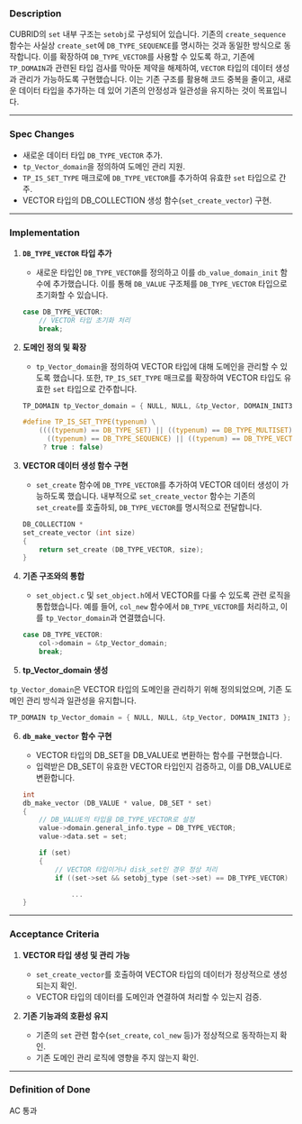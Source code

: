 ### Description

CUBRID의 `set` 내부 구조는 `setobj`로 구성되어 있습니다.
기존의 `create_sequence` 함수는 사실상 `create_set`에 `DB_TYPE_SEQUENCE`를 명시하는 것과 동일한 방식으로 동작합니다. 이를 확장하여 `DB_TYPE_VECTOR`를 사용할 수 있도록 하고, 기존에 `TP_DOMAIN`과 관련된 타입 검사를 막아둔 제약을 해제하여, `VECTOR` 타입의 데이터 생성과 관리가 가능하도록 구현했습니다.
이는 기존 구조를 활용해 코드 중복을 줄이고, 새로운 데이터 타입을 추가하는 데 있어 기존의 안정성과 일관성을 유지하는 것이 목표입니다.

---

### Spec Changes

- 새로운 데이터 타입 `DB_TYPE_VECTOR` 추가.
- `tp_Vector_domain`을 정의하여 도메인 관리 지원.
- `TP_IS_SET_TYPE` 매크로에 `DB_TYPE_VECTOR`를 추가하여 유효한 `set` 타입으로 간주.
- VECTOR 타입의 DB_COLLECTION 생성 함수(`set_create_vector`) 구현.

---

### Implementation

1. **`DB_TYPE_VECTOR` 타입 추가**

   - 새로운 타입인 `DB_TYPE_VECTOR`를 정의하고 이를 `db_value_domain_init` 함수에 추가했습니다.
     이를 통해 `DB_VALUE` 구조체를 `DB_TYPE_VECTOR` 타입으로 초기화할 수 있습니다.

   ```c
   case DB_TYPE_VECTOR:
       // VECTOR 타입 초기화 처리
       break;
   ```

2. **도메인 정의 및 확장**

   - `tp_Vector_domain`을 정의하여 VECTOR 타입에 대해 도메인을 관리할 수 있도록 했습니다.
     또한, `TP_IS_SET_TYPE` 매크로를 확장하여 VECTOR 타입도 유효한 `set` 타입으로 간주합니다.

   ```c
   TP_DOMAIN tp_Vector_domain = { NULL, NULL, &tp_Vector, DOMAIN_INIT3 };

   #define TP_IS_SET_TYPE(typenum) \
       ((((typenum) == DB_TYPE_SET) || ((typenum) == DB_TYPE_MULTISET) || \
         ((typenum) == DB_TYPE_SEQUENCE) || ((typenum) == DB_TYPE_VECTOR)) \
        ? true : false)
   ```

3. **VECTOR 데이터 생성 함수 구현**

   - `set_create` 함수에 `DB_TYPE_VECTOR`를 추가하여 VECTOR 데이터 생성이 가능하도록 했습니다.
     내부적으로 `set_create_vector` 함수는 기존의 `set_create`를 호출하되, `DB_TYPE_VECTOR`를 명시적으로 전달합니다.

   ```c
   DB_COLLECTION *
   set_create_vector (int size)
   {
       return set_create (DB_TYPE_VECTOR, size);
   }
   ```

4. **기존 구조와의 통합**

   - `set_object.c` 및 `set_object.h`에서 VECTOR를 다룰 수 있도록 관련 로직을 통합했습니다.
     예를 들어, `col_new` 함수에서 `DB_TYPE_VECTOR`를 처리하고, 이를 `tp_Vector_domain`과 연결했습니다.

   ```c
   case DB_TYPE_VECTOR:
       col->domain = &tp_Vector_domain;
       break;
   ```

5. **tp_Vector_domain 생성**

`tp_Vector_domain`은 VECTOR 타입의 도메인을 관리하기 위해 정의되었으며, 기존 도메인 관리 방식과 일관성을 유지합니다.

```c
TP_DOMAIN tp_Vector_domain = { NULL, NULL, &tp_Vector, DOMAIN_INIT3 };
```

6. **`db_make_vector` 함수 구현**

   - VECTOR 타입의 DB_SET을 DB_VALUE로 변환하는 함수를 구현했습니다.
   - 입력받은 DB_SET이 유효한 VECTOR 타입인지 검증하고, 이를 DB_VALUE로 변환합니다.

   ```c
   int
   db_make_vector (DB_VALUE * value, DB_SET * set)
   {
       // DB_VALUE의 타입을 DB_TYPE_VECTOR로 설정
       value->domain.general_info.type = DB_TYPE_VECTOR;
       value->data.set = set;

       if (set)
       {
           // VECTOR 타입이거나 disk_set인 경우 정상 처리
           if ((set->set && setobj_type (set->set) == DB_TYPE_VECTOR)

               ...
   }
   ```

---

### Acceptance Criteria

1. **VECTOR 타입 생성 및 관리 가능**

   - `set_create_vector`를 호출하여 VECTOR 타입의 데이터가 정상적으로 생성되는지 확인.
   - VECTOR 타입의 데이터를 도메인과 연결하여 처리할 수 있는지 검증.

2. **기존 기능과의 호환성 유지**

   - 기존의 `set` 관련 함수(`set_create`, `col_new` 등)가 정상적으로 동작하는지 확인.
   - 기존 도메인 관리 로직에 영향을 주지 않는지 확인.

---

### Definition of Done

AC 통과
